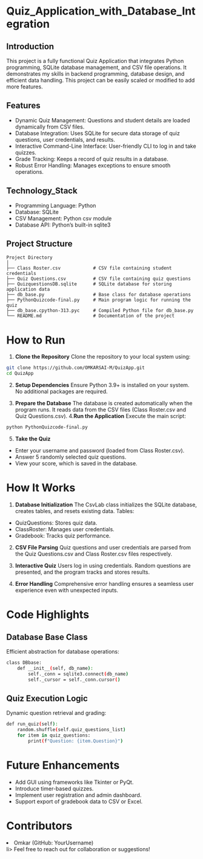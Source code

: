 # Quiz_Application_with_Database_Integration
## Introduction
  This project is a fully functional Quiz Application that integrates Python programming, SQLite database management, and CSV file operations. It demonstrates my skills in backend programming, database design, and efficient data handling. This project can be easily scaled or modified to add more features.
## Features
  <ul>
  <li>Dynamic Quiz Management: Questions and student details are loaded dynamically from CSV files.</li>
  <li>Database Integration: Uses SQLite for secure data storage of quiz questions, user credentials, and results.</li>
  <li>Interactive Command-Line Interface: User-friendly CLI to log in and take quizzes.</li>
  <li>Grade Tracking: Keeps a record of quiz results in a database.</li>
  <li>Robust Error Handling: Manages exceptions to ensure smooth operations.</li>
  </ul>
  
## Technology_Stack
  <ul>
  <li>Programming Language: Python</li>
  <li>Database: SQLite</li>
  <li>CSV Management: Python csv module</li>
  <li>Database API: Python’s built-in sqlite3</li>
  </ul>

## Project Structure

```plaintext
Project Directory
│
├── Class Roster.csv            # CSV file containing student credentials
├── Quiz Questions.csv          # CSV file containing quiz questions
├── QuizquestionsDB.sqlite      # SQLite database for storing application data
├── db_base.py                  # Base class for database operations
├── PythonQuizcode-final.py     # Main program logic for running the quiz
├── db_base.cpython-313.pyc     # Compiled Python file for db_base.py
└── README.md                   # Documentation of the project
```
# How to Run
1. **Clone the Repository**
Clone the repository to your local system using:
```bash
git clone https://github.com/OMKARSAI-M/QuizApp.git
cd QuizApp
```
2. **Setup Dependencies**
Ensure Python 3.9+ is installed on your system. No additional packages are required.

3. **Prepare the Database**
The database is created automatically when the program runs. It reads data from the CSV files (Class Roster.csv and Quiz Questions.csv).
4.**Run the Application**
Execute the main script:
```bash
python PythonQuizcode-final.py
```
5. **Take the Quiz**
  <ul>
  <li>Enter your username and password (loaded from Class Roster.csv).</li>
  <li>Answer 5 randomly selected quiz questions.</li>
  <li>View your score, which is saved in the database.</li>
  </ul>
  
# How It Works
1. **Database Initialization**
The CsvLab class initializes the SQLite database, creates tables, and resets existing data.
Tables:
  <ul>
  <li>QuizQuestions: Stores quiz data.</li>
  <li>ClassRoster: Manages user credentials.</li>
  <li>Gradebook: Tracks quiz performance.</li>
  </ul>
  
2. **CSV File Parsing**
Quiz questions and user credentials are parsed from the Quiz Questions.csv and Class Roster.csv files respectively.

3. **Interactive Quiz** 
Users log in using credentials. Random questions are presented, and the program tracks and stores results.

4. **Error Handling**
Comprehensive error handling ensures a seamless user experience even with unexpected inputs.

# Code Highlights
## Database Base Class
Efficient abstraction for database operations:
```bash
class DBbase:
    def __init__(self, db_name):
        self._conn = sqlite3.connect(db_name)
        self._cursor = self._conn.cursor()
```
## Quiz Execution Logic
Dynamic question retrieval and grading:
```bash
def run_quiz(self):
    random.shuffle(self.quiz_questions_list)
    for item in quiz_questions:
        print(f"Question: {item.Question}")
```
# Future Enhancements
<ul>
<li>Add GUI using frameworks like Tkinter or PyQt.</li>
<li>Introduce timer-based quizzes.</li>
<li>Implement user registration and admin dashboard.</li>
<li>Support export of gradebook data to CSV or Excel.</li>
</ul>

# Contributors
<li>Omkar (GitHub: YourUsername)</li>li>
Feel free to reach out for collaboration or suggestions!
